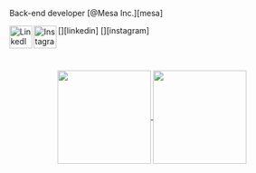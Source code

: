 
Back-end developer [@Mesa Inc.][mesa]

[<img align="left" alt="LinkedIn" width="40px" src="https://image.flaticon.com/icons/svg/187/187185.svg" />][linkedin]
[<img align="left" alt="Instagram" width="40px" src="https://image.flaticon.com/icons/svg/187/187207.svg" />][instagram]


<br />
<br />

<p align="center">
  <a href="https://github.com/oaraujocesar/github-readme-stats">
    <img
      align="center"
      height="165"
      src="https://github-readme-stats.vercel.app/api?username=oaraujocesar&count_private=true&show_icons=true&custom_title=Github%20Status&hide=issues&theme=dark"
    />
  </a>
  
  <a href="https://github.com/oaraujocesar/github-readme-stats">
    <img
      align="center"
      height="165"
      src="https://github-readme-stats.vercel.app/api/top-langs/?username=oaraujocesar&&layout=compact&theme=dark"
    />
  </a>
</p>
